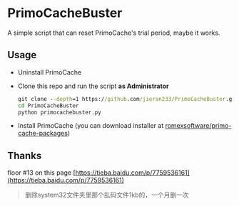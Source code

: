 # PrimoCacheBuster
 A simple script that can reset PrimoCache's trial period, maybe it works.

## Usage

- Uninstall PrimoCache

- Clone this repo and run the script **as Administrator**

  ```cmd
  git clone --depth=1 https://github.com/jieran233/PrimoCacheBuster.git
  cd PrimoCacheBuster
  python primocachebuster.py
  ```

- Install PrimoCache (you can download installer at [romexsoftware/primo-cache-packages](https://github.com/romexsoftware/primo-cache-packages/))

## Thanks

floor #13 on this page [https://tieba.baidu.com/p/7759536161](https://tieba.baidu.com/p/7759536161)

> 删除system32文件夹里那个乱码文件1kb的，一个月删一次

